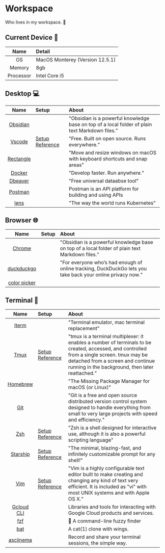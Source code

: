 # Workspace
Who lives in my workspace. :eyes:

## Current Device :watermelon:
|Name|Detail|
|:---:|:---|
| OS | MacOS Monterey (Version 12.5.1)|
| Memory | 8gb |
| Processor | Intel Core i5 |


## Desktop :computer:

|Name|Setup|About|
|:--:|:--|:--|
| [Obsidian](https://obsidian.md) | | "Obsidian is a powerful knowledge base on top of a local folder of plain text Markdown files." |
| [Vscode](https://code.visualstudio.com/) | [Setup Reference](vscode_setup.md) | "Free. Built on open source. Runs everywhere." |
| [Rectangle](https://github.com/rxhanson/Rectangle) | | "Move and resize windows on macOS with keyboard shortcuts and snap areas" |
| [Docker](https://www.docker.com/) | | "Develop faster. Run anywhere." |
| [Dbeaver](https://dbeaver.io/download/) | | "Free universal dataabse tool" |
| [Postman](https://www.postman.com/) ||Postman is an API platform for building and using APIs |
| [lens](https://k8slens.dev/) | | "The way the world runs Kubernetes" |


## Browser :globe_with_meridians:

|Name|Setup|About|
|:--:|:--|:--|
| [Chrome](https://www.google.com/chrome) | | "Obsidian is a powerful knowledge base on top of a local folder of plain text Markdown files." |
| [duckduckgo](https://duckduckgo.com/about) | | "For everyone who’s had enough of online tracking, DuckDuckGo lets you take back your online privacy now." |
| [color picker](https://chrome.google.com/webstore/detail/color-picker/oghcfpacbadjkebhegcollgfhhjkalep) | | |


## Terminal :sunrise_over_mountains:

|Name|Setup|About|
|:--:|:--|:--|
| [Iterm](https://iterm2.com) | | "Terminal emulator, mac terminal replacement" |
| [Tmux](https://github.com/tmux/tmux) | [Setup Reference](tmux_setup.md) | "tmux is a terminal multiplexer: it enables a number of terminals to be created, accessed, and controlled from a single screen. tmux may be detached from a screen and continue running in the background, then later reattached." |
|[Homebrew](https://brew.sh/)||"The Missing Package Manager for macOS (or Linux)"|
|[Git](https://git-scm.com/) ||"Git is a free and open source distributed version control system designed to handle everything from small to very large projects with speed and efficiency."|
|[Zsh](https://www.zsh.org/)|[Setup Reference](zsh_setup.md)|"Zsh is a shell designed for interactive use, although it is also a powerful scripting language"|
|[Starship](https://starship.rs/)|[Setup Reference](starship_setup.md)|"The minimal, blazing-fast, and infinitely customizable prompt for any shell!"|
|[Vim](https://www.vim.org/)|[Setup Reference](vim_setup.sh)|"Vim is a highly configurable text editor built to make creating and changing any kind of text very efficient. It is included as "vi" with most UNIX systems and with Apple OS X."|
|[Gcloud CLI](https://cloud.google.com/sdk/docs/install)||Libraries and tools for interacting with Google Cloud products and services.|
|[fzf](https://github.com/junegunn/fzf)||🌸 A command-line fuzzy finder|
|[bat](https://github.com/sharkdp/bat)||A cat(1) clone with wings.|
|[asciinema](https://asciinema.org/)| | Record and share your terminal sessions, the simple way. |

